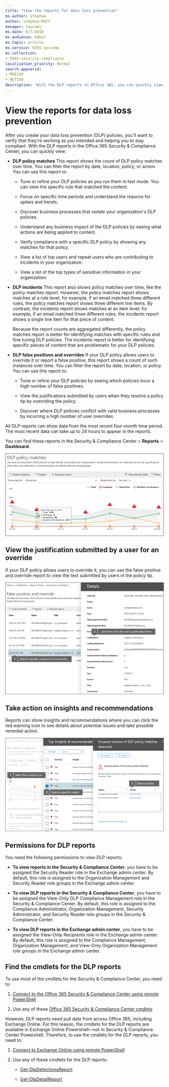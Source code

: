 ```yaml
---
title: "View the reports for data loss prevention"
ms.author: stephow
author: stephow-MSFT
manager: laurawi
ms.date: 6/7/2018
ms.audience: Admin
ms.topic: article
ms.service: O365-seccomp
ms.collection: 
- M365-security-compliance
localization_priority: Normal
search.appverid: 
- MOE150
- MET150
description: "With the DLP reports in Office 365, you can quickly view the number of DLP policy matches, overrides, or false positives; see whether they're trending up or down over time; filter the report in different ways; and view additional details by selecting a point on a line on the graph."
---
```


# View the reports for data loss prevention

After you create your data loss prevention (DLP) policies, you'll want to verify that they're working as you intended and helping you to stay compliant. With the DLP reports in the Office 365 Security &amp; Compliance Center, you can quickly view:
  
- **DLP policy matches** This report shows the count of DLP policy matches over time. You can filter the report by date, location, policy, or action. You can use this report to: 
    
  - Tune or refine your DLP policies as you run them in test mode. You can view the specific rule that matched the content.
    
  - Focus on specific time periods and understand the reasons for spikes and trends.
    
  - Discover business processes that violate your organization's DLP policies.
    
  - Understand any business impact of the DLP policies by seeing what actions are being applied to content.
    
  - Verify compliance with a specific DLP policy by showing any matches for that policy.
    
  - View a list of top users and repeat users who are contributing to incidents in your organization.
    
  - View a list of the top types of sensitive information in your organization.
    
- **DLP incidents** This report also shows policy matches over time, like the policy matches report. However, the policy matches report shows matches at a rule level; for example, if an email matched three different rules, the policy matches report shows three different line items. By contrast, the incidents report shows matches at an item level; for example, if an email matched three different rules, the incidents report shows a single line item for that piece of content. 
    
  Because the report counts are aggregated differently, the policy matches report is better for identifying matches with specific rules and fine tuning DLP policies. The incidents report is better for identifying specific pieces of content that are problematic for your DLP policies.
    
- **DLP false positives and overrides** If your DLP policy allows users to override it or report a false positive, this report shows a count of such instances over time. You can filter the report by date, location, or policy. You can use this report to: 
    
  - Tune or refine your DLP policies by seeing which policies incur a high number of false positives.
    
  - View the justifications submitted by users when they resolve a policy tip by overriding the policy.
    
  - Discover where DLP policies conflict with valid business processes by incurring a high number of user overrides.
    
All DLP reports can show data from the most recent four-month time period. The most recent data can take up to 24 hours to appear in the reports.
  
You can find these reports in the Security &amp; Compliance Center \> **Reports** \> **Dashboard**.
  
![DLP policy matches report](media/117d20c9-d379-403f-ad68-1f5cd6c4e5cf.png)
  
## View the justification submitted by a user for an override

If your DLP policy allows users to override it, you can use the false positive and override report to view the text submitted by users in the policy tip.
  
![Justification field in details of the DLP false positive and override report](media/e11e3126-026d-4e77-a16d-74a0686d1fa3.png)
  
## Take action on insights and recommendations

Reports can show insights and recommendations where you can click the red warning icon to see details about potential issues and take possible remedial action.
  
![Clicking an insights icon to see details and actions to take](media/51782036-7299-4960-8175-75c2b1637159.png)
  
## Permissions for DLP reports

You need the following permissions to view DLP reports:

- **To view reports in the Security & Compliance Center**, you have to be assigned the Security Reader role in the Exchange admin center. By default, this role is assigned to the Organization Management and Security Reader role groups in the Exchange admin center.

- **To view DLP reports in the Security & Compliance Center**, you have to be assigned the View-Only DLP Compliance Management role in the Security & Compliance Center. By default, this role is assigned to the Compliance Administrator, Organization Management, Security Administrator, and Security Reader role groups in the Security & Compliance Center.

- **To view DLP reports in the Exchange admin center**, you have to be assigned the View-Only Recipients role in the Exchange admin center. By default, this role is assigned to the Compliance Management, Organization Management, and View-Only Organization Management role groups in the Exchange admin center.

## Find the cmdlets for the DLP reports

To use most of the cmdlets for the Security &amp; Compliance Center, you need to:
  
1. [Connect to the Office 365 Security &amp; Compliance Center using remote PowerShell](http://go.microsoft.com/fwlink/?LinkID=799771&amp;clcid=0x409)
    
2. Use any of these [Office 365 Security &amp; Compliance Center cmdlets](http://go.microsoft.com/fwlink/?LinkID=799772&amp;clcid=0x409)
    
However, DLP reports need pull data from across Office 365, including Exchange Online. For this reason, the cmdlets for the DLP reports are available in Exchange Online Powershell—not in Security &amp; Compliance Center Powershell. Therefore, to use the cmdlets for the DLP reports, you need to:
  
1. [Connect to Exchange Online using remote PowerShell](http://go.microsoft.com/fwlink/?LinkID=799773&amp;clcid=0x409)
    
2. Use any of these cmdlets for the DLP reports:
    
      - [Get-DlpDetectionsReport](http://go.microsoft.com/fwlink/?LinkID=799774&amp;clcid=0x409)
    
      - [Get-DlpDetailReport](http://go.microsoft.com/fwlink/?LinkID=799775&amp;clcid=0x409)
    

